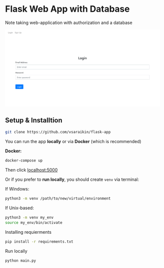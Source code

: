 # Flask Web App with Database

Note taking web-application with authorization and a database 

![Alt text](app/examples/example.png?raw=true "Login page screen")


## Setup & Installtion



```bash
git clone https://github.com/vsaraikin/flask-app
```

You can run the app <b>locally</b> or via <b>Docker</b> (which is recommended)

<b>Docker:</b>

```bash
docker-compose up
```

Then click [localhost:5000](http://localhost:5000)

Or if you prefer to <b>run locally</b>, you should create ```venv``` via terminal:

If Windows:

```bash
python3 -m venv /path/to/new/virtual/environment
```

If Unix-based:

```bash
python3 -m venv my_env
source my_env/bin/activate
```

Installing requierments
```bash
pip install -r requirements.txt
```

Run locally
```bash
python main.py
```
